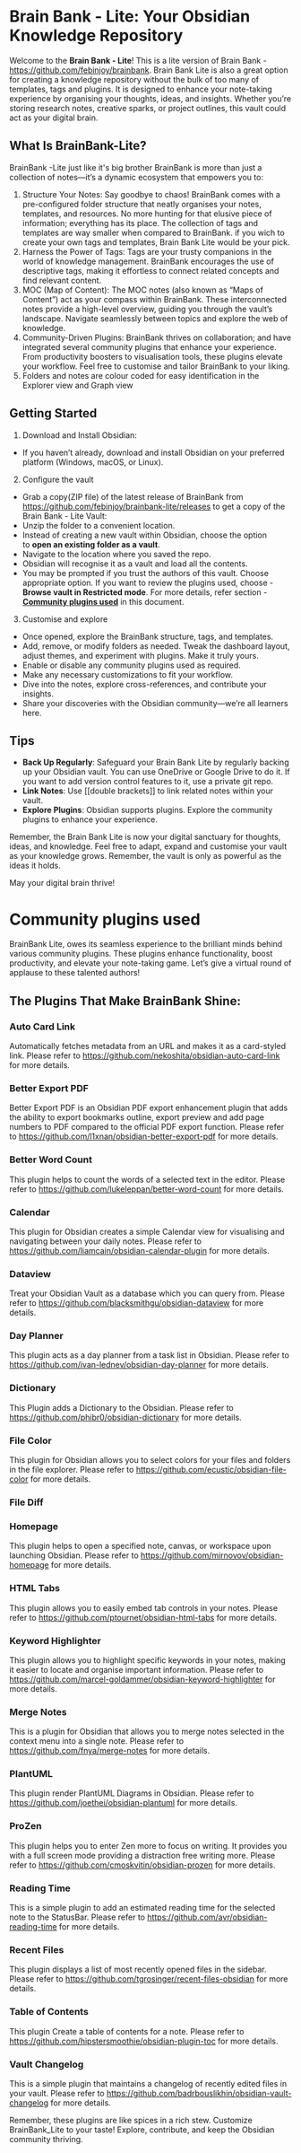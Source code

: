 # Brain Bank - Lite: Your Obsidian Knowledge Repository

Welcome to the **Brain Bank - Lite**! This is a lite version of Brain Bank - https://github.com/febinjoy/brainbank. Brain Bank Lite is also a great option for creating a knowledge repository without the bulk of too many of templates, tags and plugins. It is designed to enhance your note-taking experience by organising your thoughts, ideas, and insights. Whether you’re storing research notes, creative sparks, or project outlines, this vault could act as your digital brain.

## What Is BrainBank-Lite?
BrainBank -Lite just like it's big brother BrainBank is more than just a collection of notes—it’s a dynamic ecosystem that empowers you to:

1. Structure Your Notes: Say goodbye to chaos! BrainBank comes with a pre-configured folder structure that neatly organises your notes, templates, and resources. No more hunting for that elusive piece of information; everything has its place. The collection of tags and templates are way smaller when compared to BrainBank. if you wich to create your own tags and templates, Brain Bank Lite would be your pick.
2. Harness the Power of Tags: Tags are your trusty companions in the world of knowledge management. BrainBank encourages the use of descriptive tags, making it effortless to connect related concepts and find relevant content.
3. MOC (Map of Content): The MOC notes (also known as “Maps of Content”) act as your compass within BrainBank. These interconnected notes provide a high-level overview, guiding you through the vault’s landscape. Navigate seamlessly between topics and explore the web of knowledge.
4. Community-Driven Plugins: BrainBank thrives on collaboration; and have integrated several community plugins that enhance your experience. From productivity boosters to visualisation tools, these plugins elevate your workflow. Feel free to customise and tailor BrainBank to your liking.
5. Folders and notes are colour coded for easy identification in the Explorer view and Graph view


## Getting Started

1. Download and Install Obsidian:
  
  - If you haven’t already, download and install Obsidian on your preferred platform (Windows, macOS, or Linux).
2. Configure the vault
  
  - Grab a copy(ZIP file) of the latest release of BrainBank  from https://github.com/febinjoy/brainbank-lite/releases to get a copy of the Brain Bank - Lite Vault:
  - Unzip the folder to a convenient location.
  - Instead of creating a new vault within Obsidian, choose the option to **open an existing folder as a vault**.
  - Navigate to the location where you saved the repo.
  - Obsidian will recognise it as a vault and load all the contents.
  - You may be prompted if you trust the authors of this vault. Choose appropriate option. If you want to review the plugins used, choose - **Browse vault in Restricted mode**. For more details, refer section - **[Community plugins used](https://github.com/febinjoy/brainbank-lite/blob/main/README.md#community-plugins-used)** in this document.
   
3. Customise and explore
  
  - Once opened, explore the BrainBank structure, tags, and templates.
  - Add, remove, or modify folders as needed. Tweak the dashboard layout, adjust themes, and experiment with plugins. Make it truly yours.
  - Enable or disable any community plugins used as required.
  - Make any necessary customizations to fit your workflow.
  - Dive into the notes, explore cross-references, and contribute your insights.
  - Share your discoveries with the Obsidian community—we’re all learners here.
  

## Tips

- **Back Up Regularly**: Safeguard your Brain Bank Lite by regularly backing up your Obsidian vault. You can use OneDrive or Google Drive to do it. If you want to add version control features to it, use a private git repo.
- **Link Notes**: Use [[double brackets]] to link related notes within your vault.
- **Explore Plugins**: Obsidian supports plugins. Explore the community plugins to enhance your experience.

Remember, the Brain Bank Lite is now your digital sanctuary for thoughts, ideas, and knowledge. Feel free to adapt, expand and customise your vault as your knowledge grows. Remember, the vault is only as powerful as the ideas it holds.

May your digital brain thrive!

# Community plugins used

BrainBank Lite, owes its seamless experience to the brilliant minds behind various community plugins. These plugins enhance functionality, boost productivity, and elevate your note-taking game. Let’s give a virtual round of applause to these talented authors!

## The Plugins That Make BrainBank Shine:

### Auto Card Link
Automatically fetches metadata from an URL and makes it as a card-styled link. Please refer to https://github.com/nekoshita/obsidian-auto-card-link for more details. 

### Better Export PDF
Better Export PDF is an Obsidian PDF export enhancement plugin that adds the ability to export bookmarks outline, export preview and add page numbers to PDF compared to the official PDF export function. Please refer to https://github.com/l1xnan/obsidian-better-export-pdf for more details. 

### Better Word Count
This plugin helps to count the words of a selected text in the editor. Please refer to https://github.com/lukeleppan/better-word-count for more details. 

### Calendar
This plugin for Obsidian creates a simple Calendar view for visualising and navigating between your daily notes. Please refer to https://github.com/liamcain/obsidian-calendar-plugin for more details. 

### Dataview
Treat your Obsidian Vault as a database which you can query from. Please refer to https://github.com/blacksmithgu/obsidian-dataview for more details. 

### Day Planner
This plugin acts as a day planner from a task list in Obsidian. Please refer to https://github.com/ivan-lednev/obsidian-day-planner for more details. 

### Dictionary
This Plugin adds a Dictionary to the Obsidian. Please refer to https://github.com/phibr0/obsidian-dictionary for more details. 

### File Color
This plugin for Obsidian allows you to select colors for your files and folders in the file explorer. Please refer to https://github.com/ecustic/obsidian-file-color for more details. 

### File Diff


### Homepage
This plugin helps to open a specified note, canvas, or workspace upon launching Obsidian. Please refer to https://github.com/mirnovov/obsidian-homepage for more details. 

### HTML Tabs
This plugin allows you to easily embed tab controls in your notes. Please refer to https://github.com/ptournet/obsidian-html-tabs for more details.  

### Keyword Highlighter
This plugin allows you to highlight specific keywords in your notes, making it easier to locate and organise important information. Please refer to https://github.com/marcel-goldammer/obsidian-keyword-highlighter for more details. 

### Merge Notes
 This is a plugin for Obsidian that allows you to merge notes selected in the context menu into a single note. Please refer to https://github.com/fnya/merge-notes for more details. 

### PlantUML
This plugin render PlantUML Diagrams in Obsidian. Please refer to https://github.com/joethei/obsidian-plantuml for more details. 

### ProZen
This plugin helps you to enter Zen more to focus on writing. It provides you with a full screen mode providing a distraction free writing more. Please refer to https://github.com/cmoskvitin/obsidian-prozen for more details. 

### Reading Time
This is a simple plugin to add an estimated reading time for the selected note to the StatusBar. Please refer to https://github.com/avr/obsidian-reading-time for more details. 

### Recent Files
This plugin displays a list of most recently opened files in the sidebar. Please refer to https://github.com/tgrosinger/recent-files-obsidian for more details. 

### Table of Contents
This plugin Create a table of contents for a note. Please refer to https://github.com/hipstersmoothie/obsidian-plugin-toc for more details. 

### Vault Changelog
This is a simple plugin that maintains a changelog of recently edited files in your vault. Please refer to https://github.com/badrbouslikhin/obsidian-vault-changelog for more details. 


Remember, these plugins are like spices in a rich stew. Customize BrainBank_Lite to your taste! Explore, contribute, and keep the Obsidian community thriving.